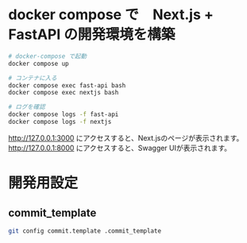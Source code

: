 # docker compose で　Next.js + FastAPI の開発環境を構築

```bash
# docker-compose で起動
docker compose up

# コンテナに入る
docker compose exec fast-api bash
docker compose exec nextjs bash

# ログを確認
docker compose logs -f fast-api
docker compose logs -f nextjs
```

http://127.0.0.1:3000 にアクセスすると、Next.jsのページが表示されます。
http://127.0.0.1:8000 にアクセスすると、Swagger UIが表示されます。


# 開発用設定

## commit_template

```bash
git config commit.template .commit_template
```
